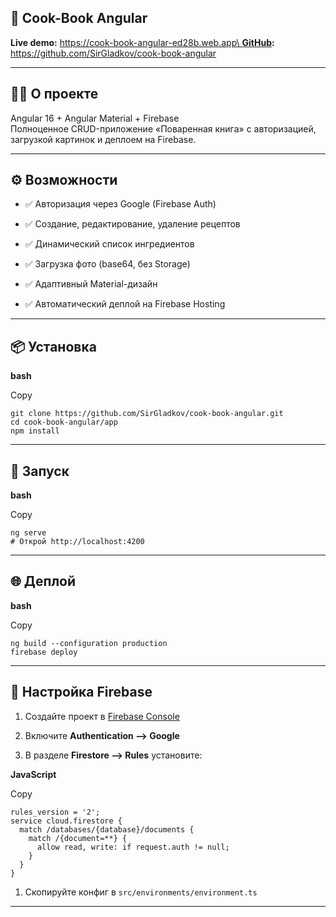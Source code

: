 ## **📘** Cook-Book Angular

**Live demo:** [https://cook-book-angular-ed28b.web.app\
**GitHub**](https://cook-book-angular-ed28b.web.app￼GitHub)**:** <https://github.com/SirGladkov/cook-book-angular>

---

## **🧑‍🍳 О проекте**

Angular 16 + Angular Material + Firebase\
Полноценное CRUD-приложение «Поваренная книга» с авторизацией, загрузкой картинок и деплоем на Firebase.

---

## **⚙️ Возможности**

-  ✅ Авторизация через Google (Firebase Auth)

-  ✅ Создание, редактирование, удаление рецептов

-  ✅ Динамический список ингредиентов

-  ✅ Загрузка фото (base64, без Storage)

-  ✅ Адаптивный Material-дизайн

-  ✅ Автоматический деплой на Firebase Hosting

---

## **📦 Установка**

**bash**

Copy

```
git clone https://github.com/SirGladkov/cook-book-angular.git
cd cook-book-angular/app
npm install
```

---

## **🚀 Запуск**

**bash**

Copy

```
ng serve
# Открой http://localhost:4200
```

---

## **🌐 Деплой**

**bash**

Copy

```
ng build --configuration production
firebase deploy
```

---

## **🔐 Настройка Firebase**

1. Создайте проект в [Firebase Console](https://console.firebase.google.com/)

2. Включите **Authentication --> Google**

3. В разделе **Firestore --> Rules** установите:

**JavaScript**

Copy

```
rules_version = '2';
service cloud.firestore {
  match /databases/{database}/documents {
    match /{document=**} {
      allow read, write: if request.auth != null;
    }
  }
}
```

1. Скопируйте конфиг в `src/environments/environment.ts`

---

## 